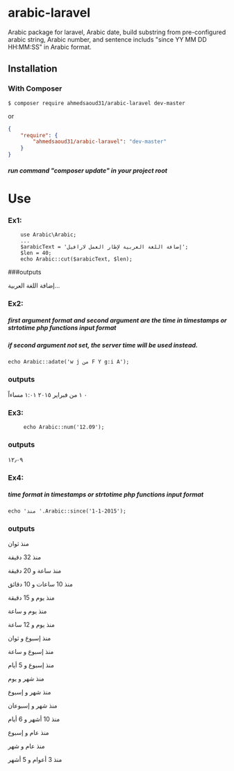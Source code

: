 # arabic-laravel
Arabic package for laravel, Arabic date, build substring from pre-configured arabic string, Arabic number, and sentence includs "since YY MM DD HH:MM:SS" in Arabic format.


## Installation

### With Composer

```
$ composer require ahmedsaoud31/arabic-laravel dev-master
```

or

```json
{
    "require": {
        "ahmedsaoud31/arabic-laravel": "dev-master"
    }
}
```
##### run command "composer update" in your project root 

# Use
### Ex1:
		use Arabic\Arabic;
		...
		$arabicText = 'إضافة اللغة العربية لإطار العمل لارافيل';
		$len = 40;
		echo Arabic::cut($arabicText, $len);

###outputs

  إضافة اللغة العربية...

### Ex2:
##### first argument format and second argument are the time in timestamps or strtotime php functions input format
##### if second argument not set, the server time will be used instead. 
	
	echo Arabic::adate('w j من F Y g:i A');
	
### outputs

  ٠ ١ من فبراير ٢٠١٥ ١:٠١ مساءاً

### Ex3:

         echo Arabic::num('12.09');

### outputs

  ١٢٫٠٩

### Ex4:
##### time format in timestamps or strtotime php functions input format
	echo 'منذ '.Arabic::since('1-1-2015');
	
### outputs

  منذ ثوان
  
  منذ 32 دقيقة
  
  منذ ساعة و 20 دقيقة
  
  منذ 10 ساعات و 10 دقائق
  
  منذ يوم و 15 دقيقة
  
  منذ يوم و ساعة
  
  منذ يوم و  12 ساعة
  
  منذ إسبوع و ثوان
  
  منذ إسبوع و ساعة
  
  منذ إسبوع و  5 أيام
  
  منذ شهر و  يوم
  
  منذ شهر و إسبوع
  
  منذ شهر و إسبوعان
  
  منذ 10 أشهر و 6 أيام
  
  منذ عام و إسبوع
  
  منذ عام و شهر
  
  منذ 3 أعوام و 5 أشهر
